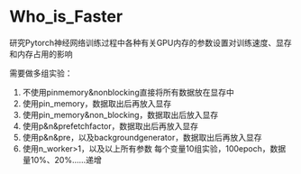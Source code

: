 # Who_is_Faster
研究Pytorch神经网络训练过程中各种有关GPU内存的参数设置对训练速度、显存和内存占用的影响

需要做多组实验：
1. 不使用pinmemory&nonblocking直接将所有数据放在显存中
2. 使用pin_memory，数据取出后再放入显存
3. 使用pin_memory&non_blocking，数据取出后放入显存
4. 使用p&n&prefetchfactor，数据取出后再放入显存
5. 使用p&n&pre，以及backgroundgenerator，数据取出后再放入显存
6. 使用n_worker>1，以及以上所有参数 
每个变量10组实验，100epoch，数据量10%、20%……递增